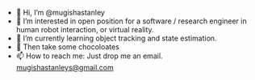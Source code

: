 - 👋 Hi, I’m @mugishastanley
- 👀 I’m interested in open position for a software / research engineer in human robot interaction, or virtual reality.
- 🌱 I’m currently learning object tracking and state estimation.
- 🌱 Then take some chocoloates
- 📫 How to reach me: Just drop me an email. mugishastanleys@gmail.com 

<!---
mugishastanley/mugishastanley is a ✨ special ✨ repository because its `README.md` (this file) appears on your GitHub profile.
You can click the Preview link to take a look at your changes.
--->
